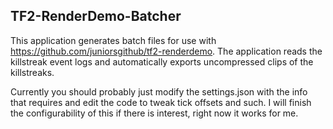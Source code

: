 ## TF2-RenderDemo-Batcher

This application generates batch files for use with https://github.com/juniorsgithub/tf2-renderdemo. The application reads the killstreak event logs and automatically exports uncompressed clips of the killstreaks. 

Currently you should probably just modify the settings.json with the info that requires and edit the code to tweak tick offsets and such. I will finish the configurability of this if there is interest, right now it works for me.